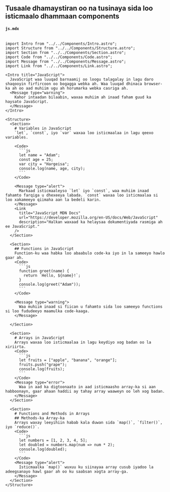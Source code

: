 ## Tusaale dhamaystiran oo na tusinaya sida loo isticmaalo dhammaan components

#### `js.mdx`

```mdx

import Intro from "../../Components/Intro.astro";
import Structure from "../../Components/Structure.astro";
import Section from "../../Components/Section.astro";
import Code from "../../Components/Code.astro";
import Message from "../../Components/Message.astro";
import Link from "../../Components/Link.astro";

<Intro title="JavaScript">
  JavaScript waa luuqad barnaamij oo loogu talagalay in lagu daro shaqooyin firfircoon oo bogagga webka ah. Waa luuqad dhinaca browser-ka ah oo aad muhiim ugu ah horumarka webka casriga ah.
  <Message type="warning">
    Kahor intaadan bilaabin, waxaa muhiim ah inaad faham guud ka haysato JavaScript.
  </Message>
</Intro>

<Structure>
  <Section>
    # Variables in JavaScript
    `let`, `const`, iyo `var` waxaa loo isticmaalaa in lagu qeexo variables.
    
    <Code>
      ```js
      let name = "Adam";
      const age = 25;
      var city = "Hargeisa";
      console.log(name, age, city);
      ```
    </Code>
    
    <Message type="alert">
      Markaad isticmaaleyso `let` iyo `const`, waa muhiim inaad fahamto farqiga u dhexeeya labada. `const` waxaa loo isticmaalaa si loo xakameeyo qiimaha aan la bedeli karin.
    </Message>
    <Link 
      title="JavaScript MDN Docs"
      url="https://developer.mozilla.org/en-US/docs/Web/JavaScript"
      description="Halkan waxaad ka helaysaa dokumentiyada rasmiga ah ee JavaScript."
    />
  </Section>

  <Section>
    ## Functions in JavaScript
    Function-ku waa habka loo abaabulo code-ka iyo in la sameeyo hawlo gaar ah.
    <Code>
      ```js
      function greet(name) {
        return `Hello, ${name}!`;
      }
      console.log(greet("Adam"));
      ```
    </Code>
  
    <Message type="warning">
      Waa muhiim inaad si fiican u fahamto sida loo sameeyo functions si loo fududeeyo maamulka code-kaaga.
    </Message>
    
  </Section>

  <Section>
    # Arrays in JavaScript
    Arrays waxaa loo isticmaalaa in lagu keydiyo xog badan oo la xiriirta.
    <Code>
      ```js
      let fruits = ["apple", "banana", "orange"];
      fruits.push("grape");
      console.log(fruits);
      ```
    </Code>
    <Message type="error">
      Waa in aad ka digtoonaato in aad isticmaasho array-ka si aan habboonayn, gaar ahaan haddii ay tahay array waaweyn oo leh xog badan.
    </Message>
  </Section>

  <Section>
    # Functions and Methods in Arrays
    ## Methods-ka Array-ka
    Arrays waxay leeyihiin habab kala duwan sida `map()`, `filter()`, iyo `reduce()`.
    <Code>
      ```js
      let numbers = [1, 2, 3, 4, 5];
      let doubled = numbers.map(num => num * 2);
      console.log(doubled);
      ```
    </Code>
    <Message type="alert">
      Isticmaalka `map()` wuxuu ku siinayaa array cusub iyadoo la adeegsanayo hawl gaar ah oo ku saabsan xogta array-ga.
    </Message>
  </Section>
</Structure>

```
